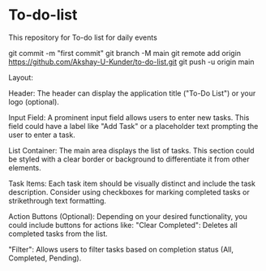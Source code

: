 # To-do-list

This repository for To-do list for daily events

git commit -m "first commit"
git branch -M main
git remote add origin https://github.com/Akshay-U-Kunder/to-do-list.git
git push -u origin main

Layout:

Header: The header can display the application title ("To-Do List") or your logo (optional).

Input Field: A prominent input field allows users to enter new tasks. This field could have a label like "Add Task" or a placeholder text prompting the user to enter a task.

List Container: The main area displays the list of tasks. This section could be styled with a clear border or background to differentiate it from other elements.

Task Items: Each task item should be visually distinct and include the task description. Consider using checkboxes for marking completed tasks or strikethrough text formatting.

Action Buttons (Optional): Depending on your desired functionality, you could include buttons for actions like:
"Clear Completed": Deletes all completed tasks from the list.

"Filter": Allows users to filter tasks based on completion status (All, Completed, Pending).
